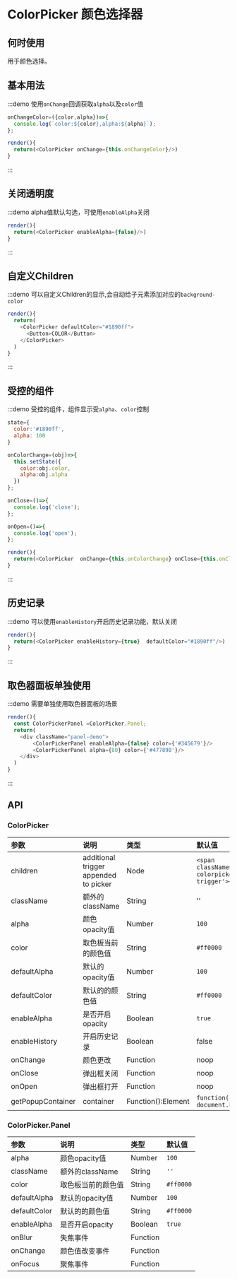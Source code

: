 # ColorPicker 颜色选择器

## 何时使用

用于颜色选择。

## 基本用法

:::demo 使用`onChange`回调获取`alpha`以及`color`值

```js
onChangeColor=({color,alpha})=>{
  console.log(`color:${color},alpha:${alpha}`);
};

render(){
  return(<ColorPicker onChange={this.onChangeColor}/>)
}
```
:::

## 关闭透明度

:::demo alpha值默认勾选，可使用`enableAlpha`关闭

```js
render(){
  return(<ColorPicker enableAlpha={false}/>)
}
```
:::

## 自定义Children

:::demo 可以自定义Children的显示,会自动给子元素添加对应的`background-color`

```js
render(){
  return(
    <ColorPicker defaultColor="#1890ff">
      <Button>COLOR</Button>
    </ColorPicker>
  )
}
```
:::

## 受控的组件

:::demo 受控的组件，组件显示受`alpha`、`color`控制

```js
state={
  color:'#1890ff',
  alpha: 100
}

onColorChange=(obj)=>{
  this.setState({
    color:obj.color,
    alpha:obj.alpha
  })
};

onClose=()=>{
  console.log('close');
};

onOpen=()=>{
  console.log('open');
};

render(){
  return(<ColorPicker  onChange={this.onColorChange} onClose={this.onClose} onOpen={this.onOpen} color={this.state.color} alpha={this.state.alpha}/>  )
}
```
:::

## 历史记录

:::demo 可以使用`enableHistory`开启历史记录功能，默认关闭

```js
render(){
  return(<ColorPicker enableHistory={true}  defaultColor="#1890ff"/>)
}
```
:::

## 取色器面板单独使用

:::demo 需要单独使用取色器面板的场景
```js
render(){
  const ColorPickerPanel =ColorPicker.Panel;
  return(
    <div className="panel-demo"> 
        <ColorPickerPanel enableAlpha={false} color={'#345679'}/>
        <ColorPickerPanel alpha={80} color={'#477898'}/>
    </div>
  )
}
```
:::

<style>
.panel-demo .u-color-picker-panel{
   display:inline-block;
   margin-right:20px;
}
</style>

## API

### ColorPicker

| 参数                 |说明                                                 | 类型                                                                      | 默认值                                               |
|:---------------------|:------------------------------------------------------------|:--------------------------------------------------------------------------|:------------------------------------------------------|
| children             | additional trigger appended to picker                       |Node                                                                      | `<span className='react-colorpicker-trigger'></span>` |
| className            | 额外的className                    |String                                                                    | ''                                                    | 
| alpha                | 颜色opacity值                                       |Number                                                                    | `100`                                                 | 
| color                | 取色板当前的颜色值                        |String                                                                    | `#ff0000`                                             | 
| defaultAlpha         | 默认的opacity值                                        |Number                                                                    | `100`                                                 | 
| defaultColor         | 默认的的颜色值                        |String                                                                    | `#ff0000`                                             | 
| enableAlpha          | 是否开启opacity                                      |Boolean                                                                   | `true`                                                |
| enableHistory        | 开启历史记录                                     |Boolean                                                                    |     false                                                  | 
| onChange             | 颜色更改                                           |Function                                                                  | noop                                                  | 
| onClose              | 弹出框关闭                               |Function                                                                  | noop                                                  | 
| onOpen               | 弹出框打开                                |Function                                                                  | noop                                                  |
| getPopupContainer    | container                   |Function():Element                                                        | `function(){return document.body;}`                   | 

### ColorPicker.Panel

| 参数         |  说明                                    |类型      | 默认值      |
|:-------------|:-----------------------------------------------|:---------|:----------|
| alpha        | 颜色opacity值                           | Number   | `100`     | 
| className    | 额外的className       | String   | `''`      |
| color        | 取色板当前的颜色值           | String   | `#ff0000` |
| defaultAlpha | 默认的opacity值                           | Number   | `100`     |
| defaultColor | 默认的的颜色值           | String   | `#ff0000` |
| enableAlpha  | 是否开启opacity                         | Boolean  | `true`    | 
| onBlur       | 失焦事件                        | Function |           |
| onChange     | 颜色值改变事件                      | Function |           |
| onFocus      | 聚焦事件                      | Function |           |
